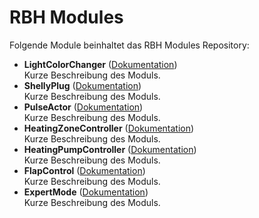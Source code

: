# RBH Modules

Folgende Module beinhaltet das RBH Modules Repository:

- __LightColorChanger__ ([Dokumentation](LightColorChanger))  
	Kurze Beschreibung des Moduls.
- __ShellyPlug__ ([Dokumentation](ShellyPlug))  
	Kurze Beschreibung des Moduls.
- __PulseActor__ ([Dokumentation](PulseActor))  
	Kurze Beschreibung des Moduls.
- __HeatingZoneController__ ([Dokumentation](HeatingZoneController))  
	Kurze Beschreibung des Moduls.
- __HeatingPumpController__ ([Dokumentation](HeatingPumpController))  
	Kurze Beschreibung des Moduls.
- __FlapControl__ ([Dokumentation](FlapControl))  
	Kurze Beschreibung des Moduls.
- __ExpertMode__ ([Dokumentation](ExpertMode))  
	Kurze Beschreibung des Moduls.
